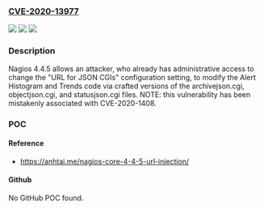 ### [CVE-2020-13977](https://cve.mitre.org/cgi-bin/cvename.cgi?name=CVE-2020-13977)
![](https://img.shields.io/static/v1?label=Product&message=n%2Fa&color=blue)
![](https://img.shields.io/static/v1?label=Version&message=n%2Fa&color=blue)
![](https://img.shields.io/static/v1?label=Vulnerability&message=n%2Fa&color=brighgreen)

### Description

Nagios 4.4.5 allows an attacker, who already has administrative access to change the "URL for JSON CGIs" configuration setting, to modify the Alert Histogram and Trends code via crafted versions of the archivejson.cgi, objectjson.cgi, and statusjson.cgi files. NOTE: this vulnerability has been mistakenly associated with CVE-2020-1408.

### POC

#### Reference
- https://anhtai.me/nagios-core-4-4-5-url-injection/

#### Github
No GitHub POC found.

